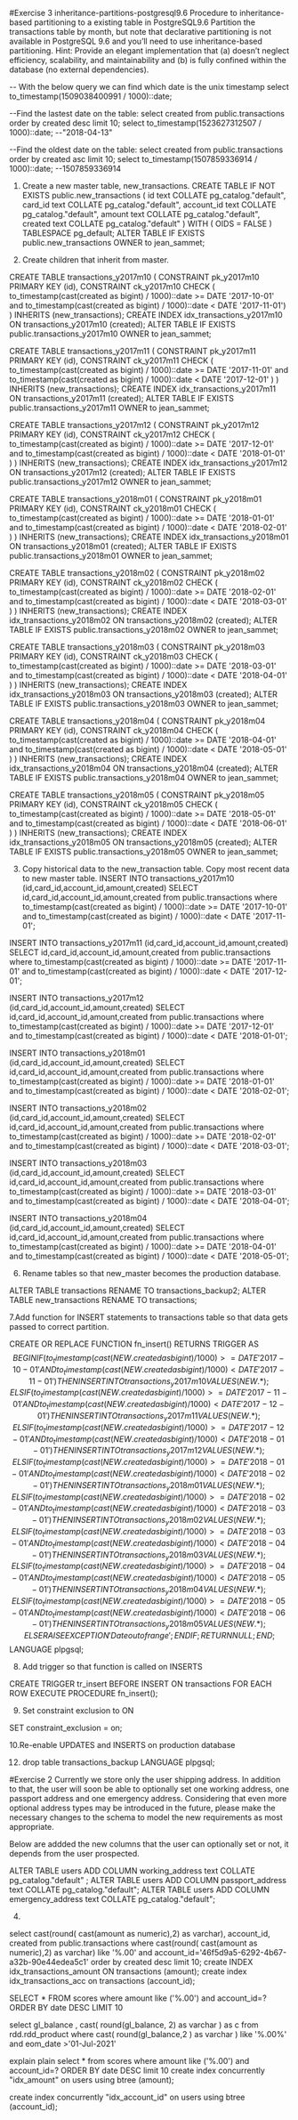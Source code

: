 #Exercise 3
inheritance-partitions-postgresql9.6
Procedure to inheritance-based partitioning to a existing table in PostgreSQL9.6
Partition the transactions table by month, but note that declarative partitioning is not available in PostgreSQL 9.6 and you’ll need to use inheritance-based partitioning.
Hint: Provide an elegant implementation that 
(a) doesn’t neglect efficiency, scalability, and maintainability and 
(b) is fully confined within the database (no external dependencies).

-- With the below query we can find which date is the unix timestamp
select to_timestamp(1509038400991 / 1000)::date;

--Find the lastest date on the table:
select created from public.transactions order by created desc limit 10;
select to_timestamp(1523627312507 / 1000)::date;
--"2018-04-13"

--Find the oldest date on the table:
select created from public.transactions order by created asc limit 10;
select to_timestamp(1507859336914 / 1000)::date;
--1507859336914

1. Create a new master table, new_transactions.
	CREATE TABLE IF NOT EXISTS public.new_transactions
(
    id text COLLATE pg_catalog."default",
    card_id text COLLATE pg_catalog."default",
    account_id text COLLATE pg_catalog."default",
    amount text COLLATE pg_catalog."default",
    created text COLLATE pg_catalog."default"
)
WITH (
    OIDS = FALSE
)
TABLESPACE pg_default;
ALTER TABLE IF EXISTS public.new_transactions
    OWNER to jean_sammet;

2. Create children that inherit from master.

CREATE TABLE transactions_y2017m10 (
    CONSTRAINT pk_y2017m10 PRIMARY KEY (id),
    CONSTRAINT ck_y2017m10 CHECK ( to_timestamp(cast(created as bigint) / 1000)::date >= DATE '2017-10-01' and to_timestamp(cast(created as bigint) / 1000)::date < DATE '2017-11-01')
) INHERITS (new_transactions);
CREATE INDEX idx_transactions_y2017m10 ON transactions_y2017m10 (created);
ALTER TABLE IF EXISTS public.transactions_y2017m10 OWNER to jean_sammet;



CREATE TABLE transactions_y2017m11 (
    CONSTRAINT pk_y2017m11 PRIMARY KEY (id),
    CONSTRAINT ck_y2017m11 CHECK ( to_timestamp(cast(created as bigint) / 1000)::date >= DATE '2017-11-01' and to_timestamp(cast(created as bigint) / 1000)::date < DATE '2017-12-01' )
) INHERITS (new_transactions);
CREATE INDEX idx_transactions_y2017m11 ON transactions_y2017m11 (created);
ALTER TABLE IF EXISTS public.transactions_y2017m11 OWNER to jean_sammet;

CREATE TABLE transactions_y2017m12 (
    CONSTRAINT pk_y2017m12 PRIMARY KEY (id),
    CONSTRAINT ck_y2017m12 CHECK ( to_timestamp(cast(created as bigint) / 1000)::date >= DATE '2017-12-01' and to_timestamp(cast(created as bigint) / 1000)::date < DATE '2018-01-01' )
) INHERITS (new_transactions);
CREATE INDEX idx_transactions_y2017m12 ON transactions_y2017m12 (created);
ALTER TABLE IF EXISTS public.transactions_y2017m12 OWNER to jean_sammet;

CREATE TABLE transactions_y2018m01 (
    CONSTRAINT pk_y2018m01 PRIMARY KEY (id),
    CONSTRAINT ck_y2018m01 CHECK ( to_timestamp(cast(created as bigint) / 1000)::date >= DATE '2018-01-01' and to_timestamp(cast(created as bigint) / 1000)::date < DATE '2018-02-01' )
) INHERITS (new_transactions);
CREATE INDEX idx_transactions_y2018m01 ON transactions_y2018m01 (created);
ALTER TABLE IF EXISTS public.transactions_y2018m01 OWNER to jean_sammet;

CREATE TABLE transactions_y2018m02 (
    CONSTRAINT pk_y2018m02 PRIMARY KEY (id),
    CONSTRAINT ck_y2018m02 CHECK ( to_timestamp(cast(created as bigint) / 1000)::date >= DATE '2018-02-01' and to_timestamp(cast(created as bigint) / 1000)::date < DATE '2018-03-01' )
) INHERITS (new_transactions);
CREATE INDEX idx_transactions_y2018m02 ON transactions_y2018m02 (created);
ALTER TABLE IF EXISTS public.transactions_y2018m02 OWNER to jean_sammet;

CREATE TABLE transactions_y2018m03 (
    CONSTRAINT pk_y2018m03 PRIMARY KEY (id),
    CONSTRAINT ck_y2018m03 CHECK ( to_timestamp(cast(created as bigint) / 1000)::date >= DATE '2018-03-01' and to_timestamp(cast(created as bigint) / 1000)::date < DATE '2018-04-01'  )
) INHERITS (new_transactions);
CREATE INDEX idx_transactions_y2018m03 ON transactions_y2018m03 (created);
ALTER TABLE IF EXISTS public.transactions_y2018m03 OWNER to jean_sammet;


CREATE TABLE transactions_y2018m04 (
    CONSTRAINT pk_y2018m04 PRIMARY KEY (id),
    CONSTRAINT ck_y2018m04 CHECK ( to_timestamp(cast(created as bigint) / 1000)::date >= DATE '2018-04-01' and to_timestamp(cast(created as bigint) / 1000)::date < DATE '2018-05-01'  )
) INHERITS (new_transactions);
CREATE INDEX idx_transactions_y2018m04 ON transactions_y2018m04 (created);
ALTER TABLE IF EXISTS public.transactions_y2018m04 OWNER to jean_sammet;


CREATE TABLE transactions_y2018m05 (
    CONSTRAINT pk_y2018m05 PRIMARY KEY (id),
    CONSTRAINT ck_y2018m05 CHECK ( to_timestamp(cast(created as bigint) / 1000)::date >= DATE '2018-05-01' and to_timestamp(cast(created as bigint) / 1000)::date < DATE '2018-06-01'  )
) INHERITS (new_transactions);
CREATE INDEX idx_transactions_y2018m05 ON transactions_y2018m05 (created);
ALTER TABLE IF EXISTS public.transactions_y2018m05 OWNER to jean_sammet;


3. Copy historical data to the new_transaction table. Copy most recent data to new master table.
INSERT INTO transactions_y2017m10 (id,card_id,account_id,amount,created)
SELECT id,card_id,account_id,amount,created
from public.transactions
where to_timestamp(cast(created as bigint) / 1000)::date >= DATE '2017-10-01' and to_timestamp(cast(created as bigint) / 1000)::date < DATE '2017-11-01';


INSERT INTO transactions_y2017m11 (id,card_id,account_id,amount,created)
SELECT id,card_id,account_id,amount,created
from public.transactions
where to_timestamp(cast(created as bigint) / 1000)::date >= DATE '2017-11-01' and to_timestamp(cast(created as bigint) / 1000)::date < DATE '2017-12-01';

INSERT INTO transactions_y2017m12 (id,card_id,account_id,amount,created)
SELECT id,card_id,account_id,amount,created
from public.transactions
where to_timestamp(cast(created as bigint) / 1000)::date >= DATE '2017-12-01' and to_timestamp(cast(created as bigint) / 1000)::date < DATE '2018-01-01';

INSERT INTO transactions_y2018m01 (id,card_id,account_id,amount,created)
SELECT id,card_id,account_id,amount,created
from public.transactions
where to_timestamp(cast(created as bigint) / 1000)::date >= DATE '2018-01-01' and to_timestamp(cast(created as bigint) / 1000)::date < DATE '2018-02-01';

INSERT INTO transactions_y2018m02 (id,card_id,account_id,amount,created)
SELECT id,card_id,account_id,amount,created
from public.transactions
where to_timestamp(cast(created as bigint) / 1000)::date >= DATE '2018-02-01' and to_timestamp(cast(created as bigint) / 1000)::date < DATE '2018-03-01';

INSERT INTO transactions_y2018m03 (id,card_id,account_id,amount,created)
SELECT id,card_id,account_id,amount,created
from public.transactions
where to_timestamp(cast(created as bigint) / 1000)::date >= DATE '2018-03-01' and to_timestamp(cast(created as bigint) / 1000)::date < DATE '2018-04-01';


INSERT INTO transactions_y2018m04 (id,card_id,account_id,amount,created)
SELECT id,card_id,account_id,amount,created
from public.transactions
where to_timestamp(cast(created as bigint) / 1000)::date >= DATE '2018-04-01' and to_timestamp(cast(created as bigint) / 1000)::date < DATE '2018-05-01';


6. Rename tables so that new_master becomes the production database.

ALTER TABLE transactions RENAME TO transactions_backup2;
ALTER TABLE new_transactions RENAME TO transactions;

7.Add function for INSERT statements to transactions table so that data gets passed to correct partition.

CREATE OR REPLACE FUNCTION fn_insert() RETURNS TRIGGER AS $$
BEGIN
    IF ( to_timestamp(cast(NEW.created as bigint) / 1000) >= DATE '2017-10-01' AND
         to_timestamp(cast(NEW.created as bigint) / 1000) < DATE '2017-11-01') THEN
        INSERT INTO transactions_y2017m10 VALUES (NEW.*);
    ELSIF ( to_timestamp(cast(NEW.created as bigint) / 1000) >= DATE '2017-11-01' AND
         to_timestamp(cast(NEW.created as bigint) / 1000) < DATE '2017-12-01' ) THEN
        INSERT INTO transactions_y2017m11 VALUES (NEW.*);
    ELSIF ( to_timestamp(cast(NEW.created as bigint) / 1000) >= DATE '2017-12-01' AND
         to_timestamp(cast(NEW.created as bigint) / 1000) < DATE '2018-01-01' ) THEN
        INSERT INTO transactions_y2017m12 VALUES (NEW.*);		
    ELSIF ( to_timestamp(cast(NEW.created as bigint) / 1000) >= DATE '2018-01-01' AND
         to_timestamp(cast(NEW.created as bigint) / 1000) < DATE '2018-02-01' ) THEN
        INSERT INTO transactions_y2018m01 VALUES (NEW.*);		
    ELSIF ( to_timestamp(cast(NEW.created as bigint) / 1000) >= DATE '2018-02-01' AND
         to_timestamp(cast(NEW.created as bigint) / 1000) < DATE '2018-03-01' ) THEN
        INSERT INTO transactions_y2018m02 VALUES (NEW.*);		
    ELSIF ( to_timestamp(cast(NEW.created as bigint) / 1000) >= DATE '2018-03-01' AND
         to_timestamp(cast(NEW.created as bigint) / 1000) < DATE '2018-04-01' ) THEN
        INSERT INTO transactions_y2018m03 VALUES (NEW.*);
    ELSIF ( to_timestamp(cast(NEW.created as bigint) / 1000) >= DATE '2018-04-01' AND
         to_timestamp(cast(NEW.created as bigint) / 1000) < DATE '2018-05-01' ) THEN
        INSERT INTO transactions_y2018m04 VALUES (NEW.*);
    ELSIF ( to_timestamp(cast(NEW.created as bigint) / 1000) >= DATE '2018-05-01' AND
         to_timestamp(cast(NEW.created as bigint) / 1000) < DATE '2018-06-01' ) THEN
        INSERT INTO transactions_y2018m05 VALUES (NEW.*);		
    ELSE
        RAISE EXCEPTION 'Date out of range';
    END IF;
    RETURN NULL;
END;
$$
LANGUAGE plpgsql;


8. Add trigger so that function is called on INSERTS

CREATE TRIGGER tr_insert BEFORE INSERT ON transactions
FOR EACH ROW EXECUTE PROCEDURE fn_insert();

9. Set constraint exclusion to ON

SET constraint_exclusion = on;

10.Re-enable UPDATES and INSERTS on production database

12. drop table transactions_backup
LANGUAGE plpgsql;

 
#Exercise 2
Currently we store only the user shipping address. In addition to that, the user will soon be able to optionally set one working address, one passport address and one emergency address. Considering that even more optional address types may be introduced in the future, please make the necessary changes to the schema to model the new requirements as most appropriate.

Below are addded the new columns that the user can optionally set or not, it depends from the user prospected.

ALTER TABLE users ADD COLUMN working_address text COLLATE pg_catalog."default" ;
ALTER TABLE users ADD COLUMN passport_address text COLLATE pg_catalog."default";
ALTER TABLE users ADD COLUMN emergency_address text COLLATE pg_catalog."default";


4.

select  cast(round( cast(amount as numeric),2) as varchar), account_id, created from public.transactions 
where cast(round( cast(amount as numeric),2) as varchar)  like '%.00' and account_id='46f5d9a5-6292-4b67-a32b-90e44edea5c1'
order by created desc
limit 10;
create INDEX idx_transactions_amount ON transactions (amount);
create index idx_transactions_acc on transactions (account_id);

SELECT
 *
FROM
  scores
  where amount like ('%.00') and account_id=?
ORDER BY date DESC
LIMIT 10

select gl_balance , cast( round(gl_balance, 2) as varchar ) as c
from rdd.rdd_product
where cast( round(gl_balance,2 ) as varchar ) like '%.00%'
and eom_date >'01-Jul-2021'

explain plain select * from scores where amount like ('%.00') and account_id=? ORDER BY date DESC limit 10
create index concurrently "idx_amount"
on users using btree (amount);

create index concurrently "idx_account_id"
on users using btree (account_id);
